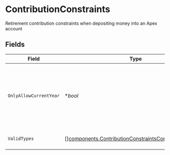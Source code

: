 # ContributionConstraints

Retirement contribution constraints when depositing money into an Apex account


## Fields

| Field                                                                                                                              | Type                                                                                                                               | Required                                                                                                                           | Description                                                                                                                        | Example                                                                                                                            |
| ---------------------------------------------------------------------------------------------------------------------------------- | ---------------------------------------------------------------------------------------------------------------------------------- | ---------------------------------------------------------------------------------------------------------------------------------- | ---------------------------------------------------------------------------------------------------------------------------------- | ---------------------------------------------------------------------------------------------------------------------------------- |
| `OnlyAllowCurrentYear`                                                                                                             | **bool*                                                                                                                            | :heavy_minus_sign:                                                                                                                 | Whether retirement contributions are only allowed for the current year, with regards to the tax deadline                           | true                                                                                                                               |
| `ValidTypes`                                                                                                                       | [][components.ContributionConstraintsContributionTypeInfo](../../models/components/contributionconstraintscontributiontypeinfo.md) | :heavy_minus_sign:                                                                                                                 | Valid contribution types                                                                                                           |                                                                                                                                    |